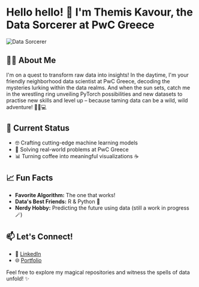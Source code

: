 # Hello hello! 👋 I'm Themis Kavour, the Data Sorcerer at PwC Greece

![Data Sorcerer](https://media.giphy.com/media/h408T6Y5GfmXBKW62l/giphy.gif)

## 🧙‍♂️ About Me

I'm on a quest to transform raw data into insights! In the daytime, I'm your friendly neighborhood data scientist at PwC Greece, decoding the mysteries lurking within the data realms. And when the sun sets, catch me in the wrestling ring unveiling PyTorch possibilities and new datasets to practise new skills and level up – because taming data can be a wild, wild adventure! 🌌🐼💻

## 🚀 Current Status

- 🤓 Crafting cutting-edge machine learning models
- 💼 Solving real-world problems at PwC Greece
- 📊 Turning coffee into meaningful visualizations ☕️ 

## 📈 Fun Facts

- **Favorite Algorithm:** The one that works!
- **Data's Best Friends:** R & Python 🐍
- **Nerdy Hobby:** Predicting the future using data (still a work in progress 🪄)

## 📫 Let's Connect!

- 💼 [LinkedIn]([https://linkedin.com/in/yourname](https://www.linkedin.com/in/themis-kavour/))
- 🌐 [Portfolio]([https://yourportfolio.com](https://datascientisttk.wixsite.com/portfolio))

Feel free to explore my magical repositories and witness the spells of data unfold! ✨
